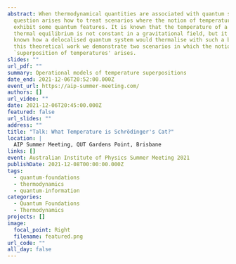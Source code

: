 ```yaml
---
abstract: When thermodynamical quantities are associated with quantum systems a
  question arises how to treat scenarios where the notion of temperature could
  exhibit some quantum features. It is known that the temperature of a gas in
  thermal equilibrium is not constant in a gravitational field, but it is not
  known how a delocalised quantum system would thermalise with such a bath. In
  this theoretical work we demonstrate two scenarios in which the notion of a
  `superposition of temperatures' arises.
slides: ""
url_pdf: ""
summary: Operational models of temperature superpositions
date_end: 2021-12-06T20:52:00.000Z
event_url: https://aip-summer-meeting.com/
authors: []
url_video: ""
date: 2021-12-06T20:45:00.000Z
featured: false
url_slides: ""
address: ""
title: "Talk: What Temperature is Schrödinger's Cat?"
location: |
  AIP Summer Meeting, QUT Gardens Point, Brisbane
links: []
event: Australian Institute of Physics Summer Meeting 2021
publishDate: 2021-12-08T00:00:00.000Z
tags:
  - quantum-foundations
  - thermodynamics
  - quantum-information
categories:
  - Quantum Foundations
  - Thermodynamics
projects: []
image:
  focal_point: Right
  filename: featured.png
url_code: ""
all_day: false
---
```

